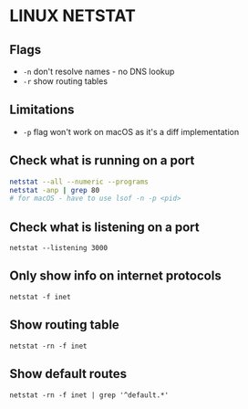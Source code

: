 # LINUX NETSTAT

## Flags
- `-n` don't resolve names - no DNS lookup
- `-r` show routing tables

## Limitations
- `-p` flag won't work on macOS as it's a diff implementation

## Check what is running on a port
```bash
netstat --all --numeric --programs
netstat -anp | grep 80
# for macOS - have to use lsof -n -p <pid>
```

## Check what is listening on a port

`netstat --listening 3000`

## Only show info on internet protocols
`netstat -f inet`

## Show routing table
`netstat -rn -f inet`

## Show default routes
`netstat -rn -f inet | grep '^default.*'`